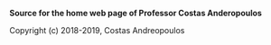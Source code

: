 
**Source for the home web page of Professor Costas Anderopoulos**

Copyright (c) 2018-2019, Costas Andreopoulos

